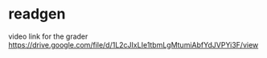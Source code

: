 # readgen
video link for the grader https://drive.google.com/file/d/1L2cJIxLIe1tbmLgMtumiAbfYdJVPYi3F/view
